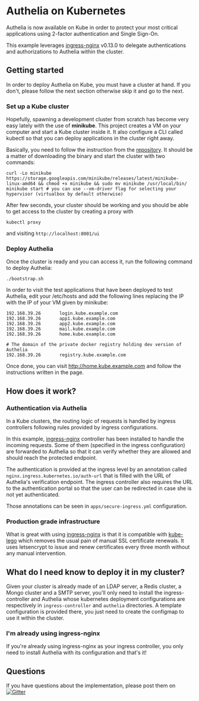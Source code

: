 # Authelia on Kubernetes

Authelia is now available on Kube in order to protect your most critical
applications using 2-factor authentication and Single Sign-On.

This example leverages [ingress-nginx](https://github.com/kubernetes/ingress-nginx)
v0.13.0 to delegate authentications and authorizations to Authelia within
the cluster.

## Getting started

In order to deploy Authelia on Kube, you must have a cluster at hand. If you
don't, please follow the next section otherwise skip it and go
to the next.

### Set up a Kube cluster

Hopefully, spawning a development cluster from scratch has become very
easy lately with the use of **minikube**. This project creates a VM on your
computer and start a Kube cluster inside it. It also configure a CLI called
kubectl so that you can deploy applications in the cluster right away.

Basically, you need to follow the instruction from the [repository](https://github.com/kubernetes/minikube).
It should be a matter of downloading the binary and start the cluster with
two commands:

```
curl -Lo minikube https://storage.googleapis.com/minikube/releases/latest/minikube-linux-amd64 && chmod +x minikube && sudo mv minikube /usr/local/bin/
minikube start # you can use --vm-driver flag for selecting your hypervisor (virtualbox by default otherwise)
```

After few seconds, your cluster should be working and you should be able to
get access to the cluster by creating a proxy with

```
kubectl proxy
```

and visiting `http://localhost:8001/ui`

### Deploy Authelia

Once the cluster is ready and you can access it, run the following command to
deploy Authelia:

```
./bootstrap.sh
```

In order to visit the test applications that have been deployed to test
Authelia, edit your /etc/hosts and add the following lines replacing the IP
with the IP of your VM given by minikube:

```
192.168.39.26       login.kube.example.com
192.168.39.26       app1.kube.example.com
192.168.39.26       app2.kube.example.com
192.168.39.26       mail.kube.example.com
192.168.39.26       home.kube.example.com

# The domain of the private docker registry holding dev version of Authelia
192.168.39.26       registry.kube.example.com
```

Once done, you can visit http://home.kube.example.com and follow the
instructions written in the page.

## How does it work?

### Authentication via Authelia

In a Kube clusters, the routing logic of requests is handled by ingress
controllers following rules provided by ingress configurations.

In this example, [ingress-nginx](https://github.com/kubernetes/ingress-nginx)
controller has been installed to handle the incoming requests. Some of them
(specified in the ingress configuration) are forwarded to Authelia so that
it can verify whether they are allowed and should reach the protected endpoint.

The authentication is provided at the ingress level by an annotation called
`nginx.ingress.kubernetes.io/auth-url` that is filled with the URL of
Authelia's verification endpoint.
The ingress controller also requires the URL to the
authentication portal so that the user can be redirected in case she is not
yet authenticated.

Those annotations can be seen in `apps/secure-ingress.yml` configuration.

### Production grade infrastructure

What is great with using [ingress-nginx](https://github.com/kubernetes/ingress-nginx)
is that it is compatible with [kube-lego](https://github.com/jetstack/kube-lego)
which removes the usual pain of manual SSL certificate renewals. It uses
letsencrypt to issue and renew certificates every three month without any
manual intervention.

## What do I need know to deploy it in my cluster?

Given your cluster is already made of an LDAP server, a Redis cluster, a Mongo
cluster and a SMTP server, you'll only need to install the ingress-controller
and Authelia whose kubernetes deployment configurations are respectively in 
`ingress-controller` and `authelia` directories. A template configuration
is provided there, you just need to create the configmap to use it within
the cluster.

### I'm already using ingress-nginx

If you're already using ingress-nginx as your ingress controller, you only
need to install Authelia with its configuration and that's it!

## Questions

If you have questions about the implementation, please post them on
[![Gitter](https://img.shields.io/gitter/room/badges/shields.svg)](https://gitter.im/authelia/general?utm_source=share-link&utm_medium=link&utm_campaign=share-link)
